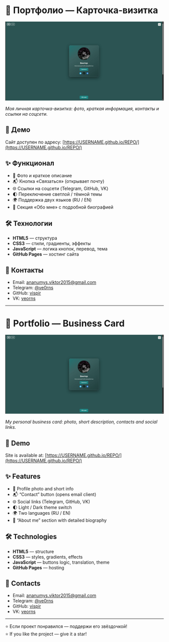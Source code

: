 # 💼 Портфолио — Карточка-визитка

![Превью сайта](screenshot.png)

_Моя личная карточка-визитка: фото, краткая информация, контакты и ссылки на соцсети._

## 🚀 Демо
Сайт доступен по адресу: [https://USERNAME.github.io/REPO/](https://USERNAME.github.io/REPO/)

## ✨ Функционал
- 📸 Фото и краткое описание
- 📬 Кнопка «Связаться» (открывает почту)
- 🌐 Ссылки на соцсети (Telegram, GitHub, VK)
- 🌓 Переключение светлой / тёмной темы
- 🌍 Поддержка двух языков (RU / EN)
- 📖 Секция «Обо мне» с подробной биографией

## 🛠 Технологии
- **HTML5** — структура
- **CSS3** — стили, градиенты, эффекты
- **JavaScript** — логика кнопок, перевод, тема
- **GitHub Pages** — хостинг сайта

## 📧 Контакты
- Email: ananumys.viktor2015@gmail.com  
- Telegram: [@ve0rns](https://t.me/ve0rns)  
- GitHub: [vispir](https://github.com/vispir)  
- VK: [veorns](https://vk.com/veorns)

---

# 💼 Portfolio — Business Card

![Preview](screenshot.png)

_My personal business card: photo, short description, contacts and social links._

## 🚀 Demo
Site is available at: [https://USERNAME.github.io/REPO/](https://USERNAME.github.io/REPO/)

## ✨ Features
- 📸 Profile photo and short info
- 📬 “Contact” button (opens email client)
- 🌐 Social links (Telegram, GitHub, VK)
- 🌓 Light / Dark theme switch
- 🌍 Two languages (RU / EN)
- 📖 “About me” section with detailed biography

## 🛠 Technologies
- **HTML5** — structure
- **CSS3** — styles, gradients, effects
- **JavaScript** — buttons logic, translation, theme
- **GitHub Pages** — hosting

## 📧 Contacts
- Email: ananumys.viktor2015@gmail.com  
- Telegram: [@ve0rns](https://t.me/ve0rns)  
- GitHub: [vispir](https://github.com/vispir)  
- VK: [veorns](https://vk.com/veorns)

---

⭐ Если проект понравился — поддержи его звёздочкой!  
⭐ If you like the project — give it a star!
